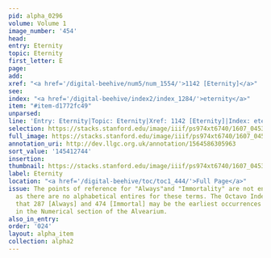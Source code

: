 ```yaml
---
pid: alpha_0296
volume: Volume 1
image_number: '454'
head:
entry: Eternity
topic: Eternity
first_letter: E
page:
add:
xref: "<a href='/digital-beehive/num5/num_1554/'>1142 [Eternity]</a>"
see:
index: "<a href='/digital-beehive/index2/index_1284/'>eternity</a>"
item: "#item-d1772fc49"
unparsed:
line: 'Entry: Eternity|Topic: Eternity|Xref: 1142 [Eternity]|Index: eternity|#item-d1772fc49'
selection: https://stacks.stanford.edu/image/iiif/ps974xt6740/1607_0453/769,2744,2956,644/full/0/default.jpg
full_image: https://stacks.stanford.edu/image/iiif/ps974xt6740/1607_0453/full/full/0/default.jpg
annotation_uri: http://dev.llgc.org.uk/annotation/1564586305963
sort_value: '145412744'
insertion:
thumbnail: https://stacks.stanford.edu/image/iiif/ps974xt6740/1607_0453/769,2744,600,180/250,/0/default.jpg
label: Eternity
location: "<a href='/digital-beehive/toc/toc1_444/'>Full Page</a>"
issue: The points of reference for "Always"and "Immortality" are not entirely clear,
  as there are no alphabetical entires for these terms. The Octavo Index indicates
  that 287 [Always] and 474 [Immortal] may be the earliest occurrences of these topics
  in the Numerical section of the Alvearium.
also_in_entry:
order: '024'
layout: alpha_item
collection: alpha2
---
```

